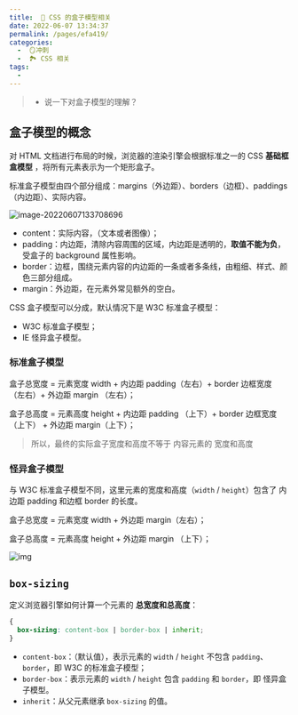 ```yaml
---
title:  🍎 CSS 的盒子模型相关 
date: 2022-06-07 13:34:37
permalink: /pages/efa419/
categories:
  -  🪞冲刺
  -  🏞 CSS 相关
tags:
  - 
---
```

> + 说一下对盒子模型的理解？



## 盒子模型的概念

对 HTML 文档进行布局的时候，浏览器的渲染引擎会根据标准之一的 CSS **基础框盒模型** ，将所有元素表示为一个矩形盒子。

标准盒子模型由四个部分组成：margins（外边距）、borders（边框）、paddings（内边距）、实际内容。

![image-20220607133708696](https://cdn.jsdelivr.net/gh/simon1uo/image-flow@master/image/v7CXVH.png)

+ content：实际内容，（文本或者图像）；
+ padding：内边距，清除内容周围的区域，内边距是透明的，**取值不能为负**，受盒子的 background 属性影响。
+ border：边框，围绕元素内容的内边距的一条或者多条线，由粗细、样式、颜色三部分组成。
+ margin：外边距，在元素外常见额外的空白。



CSS 盒子模型可以分成，默认情况下是 W3C 标准盒子模型：

+ W3C 标准盒子模型；
+ IE 怪异盒子模型。



### 标准盒子模型

盒子总宽度 = 元素宽度 width + 内边距 padding（左右）+ border 边框宽度 （左右）+ 外边距 margin （左右）； 

盒子总高度 = 元素高度 height + 内边距 padding （上下）+ border 边框宽度（上下） + 外边距 margin（上下）；

> 所以，最终的实际盒子宽度和高度不等于 内容元素的 宽度和高度



### 怪异盒子模型

与 W3C 标准盒子模型不同，这里元素的宽度和高度（`width` / `height`）包含了 内边距 padding 和边框 border 的长度。

盒子总宽度 = 元素宽度 width + 外边距 margin（左右）；

盒子总高度 = 元素高度 height + 外边距 margin （上下）；



![img](https://s2.loli.net/2022/08/29/m6nRZ2LhoGPjzUe.png)

## `box-sizing`

定义浏览器引擎如何计算一个元素的 **总宽度和总高度**：
```css
{
  box-sizing: content-box | border-box | inherit;
}
```

+ `content-box`：（默认值），表示元素的 `width` / `height` 不包含 `padding`、`border`，即 W3C 的标准盒子模型；
+ `border-box`：表示元素的 `width` / `height` 包含 `padding` 和 `border`，即 怪异盒子模型。
+ `inherit`：从父元素继承 `box-sizing` 的值。



